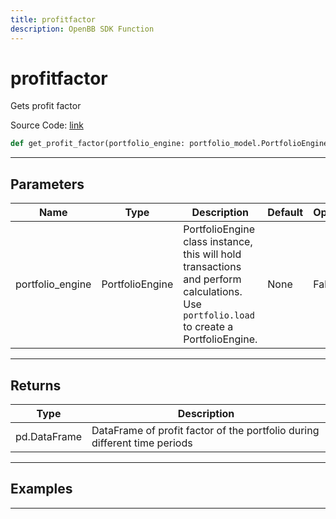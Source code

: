 ```yaml
---
title: profitfactor
description: OpenBB SDK Function
---
```


# profitfactor

Gets profit factor

Source Code: [link](https://github.com/OpenBB-finance/OpenBBTerminal/tree/main/openbb_terminal/portfolio/portfolio_model.py#L1501)

```python
def get_profit_factor(portfolio_engine: portfolio_model.PortfolioEngine) -> None
```
---

## Parameters

| Name | Type | Description | Default | Optional |
| ---- | ---- | ----------- | ------- | -------- |
| portfolio_engine | PortfolioEngine | PortfolioEngine class instance, this will hold transactions and perform calculations.<br/>Use `portfolio.load` to create a PortfolioEngine. | None | False |

---

## Returns

| Type | Description |
| ---- | ----------- |
| pd.DataFrame | DataFrame of profit factor of the portfolio during different time periods |

---

## Examples

---

